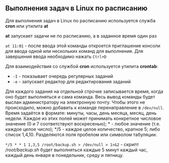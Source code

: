 ## Выполнения задач в Linux по расписанию

Для выполнения задач в Linux по расписанию используется служба **cron** или утилита **at**

**at** запускает задачи не по расписанию, а в заданное время один раз

`at 11:01` - после ввода этой команды откроется приглашение консоли для ввода одной или нескольких команд для выполнения.
Для завершения ввода необходимо нажать `Ctrl+D`

Для взаимодействия со службой **cron** используется утилита **crontab**:
- `-I` - показывает очередь регулярных заданий
- `-e` - запускает редактор для редактирования заданий

Для каждого задания на отдельной строчке записывается время, когда оно будет выполняться и сама команда. 
Весь вывод команды будет выслан администратору на электронную почту. Чтобы этого не происходило, можно добавить к команде перенаправление в `/dev/null`. 
Время задаётся в формате: минуты, часы, день месяца, месяц, день недели. Каждое из этих полей может принимать конкретное числовое значение (0 и 7 соответствуют воскресенью); * - любое значение (т.е. каждое целое число); */5 - каждое целое количество, кратное 5; либо список 1,4,10. Разделяются поля пробелом или символом табуляции.

`*/5 * * 1 1,3,5 /root/backup.sh > /dev/null > 1>&2` - скрипт */root/backup.sh* будет выполняться каждые 5 минут каждый час, каждый день января в понедельник, среду и пятницу.
